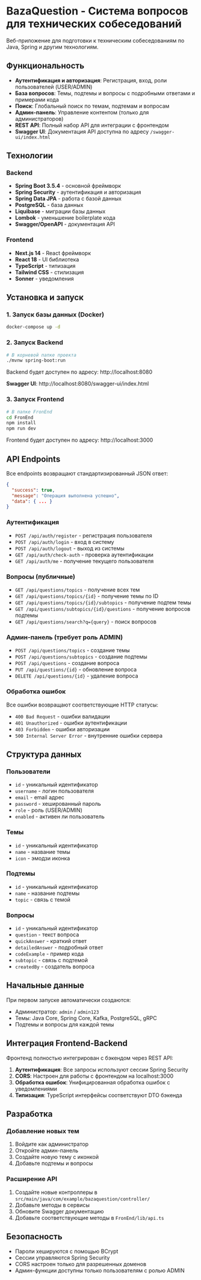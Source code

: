 # BazaQuestion - Система вопросов для технических собеседований

Веб-приложение для подготовки к техническим собеседованиям по Java, Spring и другим технологиям.

## Функциональность

- **Аутентификация и авторизация**: Регистрация, вход, роли пользователей (USER/ADMIN)
- **База вопросов**: Темы, подтемы и вопросы с подробными ответами и примерами кода
- **Поиск**: Глобальный поиск по темам, подтемам и вопросам
- **Админ-панель**: Управление контентом (только для администраторов)
- **REST API**: Полный набор API для интеграции с фронтендом
- **Swagger UI**: Документация API доступна по адресу `/swagger-ui/index.html`

## Технологии

### Backend
- **Spring Boot 3.5.4** - основной фреймворк
- **Spring Security** - аутентификация и авторизация
- **Spring Data JPA** - работа с базой данных
- **PostgreSQL** - база данных
- **Liquibase** - миграции базы данных
- **Lombok** - уменьшение boilerplate кода
- **Swagger/OpenAPI** - документация API

### Frontend
- **Next.js 14** - React фреймворк
- **React 18** - UI библиотека
- **TypeScript** - типизация
- **Tailwind CSS** - стилизация
- **Sonner** - уведомления

## Установка и запуск

### 1. Запуск базы данных (Docker)

```bash
docker-compose up -d
```

### 2. Запуск Backend

```bash
# В корневой папке проекта
./mvnw spring-boot:run
```

Backend будет доступен по адресу: http://localhost:8080

**Swagger UI**: http://localhost:8080/swagger-ui/index.html

### 3. Запуск Frontend

```bash
# В папке FronEnd
cd FronEnd
npm install
npm run dev
```

Frontend будет доступен по адресу: http://localhost:3000

## API Endpoints

Все endpoints возвращают стандартизированный JSON ответ:
```json
{
  "success": true,
  "message": "Операция выполнена успешно",
  "data": { ... }
}
```

### Аутентификация
- `POST /api/auth/register` - регистрация пользователя
- `POST /api/auth/login` - вход в систему
- `POST /api/auth/logout` - выход из системы
- `GET /api/auth/check-auth` - проверка аутентификации
- `GET /api/auth/me` - получение текущего пользователя

### Вопросы (публичные)
- `GET /api/questions/topics` - получение всех тем
- `GET /api/questions/topics/{id}` - получение темы по ID
- `GET /api/questions/topics/{id}/subtopics` - получение подтем темы
- `GET /api/questions/subtopics/{id}/questions` - получение вопросов подтемы
- `GET /api/questions/search?q={query}` - поиск вопросов

### Админ-панель (требует роль ADMIN)
- `POST /api/questions/topics` - создание темы
- `POST /api/questions/subtopics` - создание подтемы
- `POST /api/questions` - создание вопроса
- `PUT /api/questions/{id}` - обновление вопроса
- `DELETE /api/questions/{id}` - удаление вопроса

### Обработка ошибок
Все ошибки возвращают соответствующие HTTP статусы:
- `400 Bad Request` - ошибки валидации
- `401 Unauthorized` - ошибки аутентификации
- `403 Forbidden` - ошибки авторизации
- `500 Internal Server Error` - внутренние ошибки сервера

## Структура данных

### Пользователи
- `id` - уникальный идентификатор
- `username` - логин пользователя
- `email` - email адрес
- `password` - хешированный пароль
- `role` - роль (USER/ADMIN)
- `enabled` - активен ли пользователь

### Темы
- `id` - уникальный идентификатор
- `name` - название темы
- `icon` - эмодзи иконка

### Подтемы
- `id` - уникальный идентификатор
- `name` - название подтемы
- `topic` - связь с темой

### Вопросы
- `id` - уникальный идентификатор
- `question` - текст вопроса
- `quickAnswer` - краткий ответ
- `detailedAnswer` - подробный ответ
- `codeExample` - пример кода
- `subtopic` - связь с подтемой
- `createdBy` - создатель вопроса

## Начальные данные

При первом запуске автоматически создаются:
- Администратор: `admin` / `admin123`
- Темы: Java Core, Spring Core, Kafka, PostgreSQL, gRPC
- Подтемы и вопросы для каждой темы

## Интеграция Frontend-Backend

Фронтенд полностью интегрирован с бэкендом через REST API:

1. **Аутентификация**: Все запросы используют сессии Spring Security
2. **CORS**: Настроен для работы с фронтендом на localhost:3000
3. **Обработка ошибок**: Унифицированная обработка ошибок с уведомлениями
4. **Типизация**: TypeScript интерфейсы соответствуют DTO бэкенда

## Разработка

### Добавление новых тем
1. Войдите как администратор
2. Откройте админ-панель
3. Создайте новую тему с иконкой
4. Добавьте подтемы и вопросы

### Расширение API
1. Создайте новые контроллеры в `src/main/java/com/example/bazaquestion/controller/`
2. Добавьте методы в сервисы
3. Обновите Swagger документацию
4. Добавьте соответствующие методы в `FronEnd/lib/api.ts`

## Безопасность

- Пароли хешируются с помощью BCrypt
- Сессии управляются Spring Security
- CORS настроен только для разрешенных доменов
- Админ-функции доступны только пользователям с ролью ADMIN 